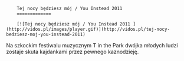 
        Tej nocy będziesz mój / You Instead 2011 
        =============
        
        [![Tej nocy będziesz mój / You Instead 2011 ](http://vidos.pl/images/player.gif)](http://vidos.pl/tej-nocy-bedziesz-moj-you-instead-2011)
        
        
 Na szkockim festiwalu muzycznym T in the Park dwójka młodych ludzi zostaje skuta kajdankami przez pewnego kaznodzieję.
    